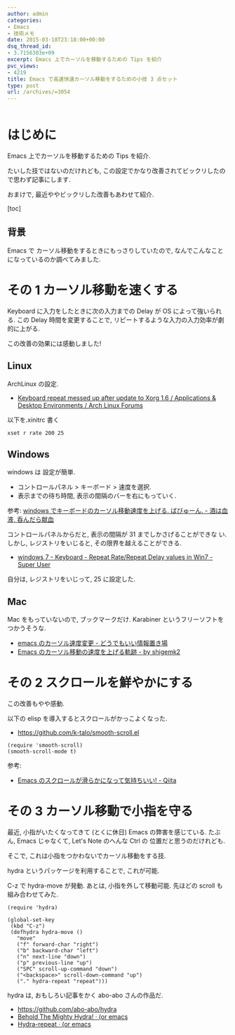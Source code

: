 ```yaml
---
author: admin
categories:
- Emacs
- 技術メモ
date: 2015-03-18T23:18:00+00:00
dsq_thread_id:
- 3.7156303e+09
excerpt: Emacs 上でカーソルを移動するための Tips を紹介
pvc_views:
- 4219
title: Emacs で高速快速カーソル移動をするための小技 3 点セット
type: post
url: /archives/=3054
---
```


<img alt="" src="http://futurismo.biz/wp-content/uploads/emacs_logo.jpg"/>

はじめに
========

Emacs 上でカーソルを移動するための Tips を紹介.

たいした技ではないのだけれども,
この設定でかなり改善されてビックリしたので思わず記事にします.

おまけで, 最近ややビックリした改善もあわせて紹介.

\[toc\]

背景
----

Emacs で カーソル移動をするときにもっさりしていたので,
なんでこんなことになっているのか調べてみました.

その 1 カーソル移動を速くする
=============================

Keyboard に入力をしたときに次の入力までの Delay が OS
によって強いられる. この Delay 時間を変更することで,
リピートするような入力の入力効率が劇的に上がる.

この改善の効果には感動しました!

Linux
-----

ArchLinux の設定.

-   [Keyboard repeat messed up after update to Xorg 1.6 / Applications &
    Desktop Environments / Arch Linux
    Forums](https://bbs.archlinux.org/viewtopic.php?id=69759)

以下を.xinitrc 書く

``` {.text}
xset r rate 200 25
```

Windows
-------

windows は 設定が簡単.

-   コントロールパネル &gt; キーボード &gt; 速度を選択.
-   表示までの待ち時間, 表示の間隔のバーを右にもっていく.

参考: [windows でキーボードのカーソル移動速度を上げる. ばびゅーん. -
酒は血液,
呑んだら献血](http://d.hatena.ne.jp/bigchu/20090224/1235477173)

コントロールパネルからだと, 表示の間隔が 31 までしかさげることができな
い.しかし, レジストリをいじると, その限界を越えることができる.

-   [windows 7 - Keyboard - Repeat Rate/Repeat Delay values in Win7 -
    Super
    User](http://superuser.com/questions/388160/keyboard-repeat-rate-repeat-delay-values-in-win7)

自分は, レジストリをいじって, 25 に設定した.

Mac
---

Mac をもっていないので, ブックマークだけ. Karabiner
というフリーソフトをつかうそうな.

-   [emacs のカーソル速度変更 -
    どうでもいい情報置き場](http://d.hatena.ne.jp/hiroshi128/20100422)
-   [Emacs のカーソル移動の速度を上げる軌跡 - by
    shigemk2](http://shigemk2.hatenablog.com/entry/20130420/1366450632)

その 2 スクロールを鮮やかにする
===============================

この改善もやや感動.

以下の elisp を導入するとスクロールがかっこよくなった.

-   <https://github.com/k-talo/smooth-scroll.el>

``` {.commonlisp}
(require 'smooth-scroll)
(smooth-scroll-mode t)
```

参考:

-   [Emacs のスクロールが滑らかになって気持ちいい! -
    Qiita](http://qiita.com/ShingoFukuyama/items/429199542c38625c5554)

その 3 カーソル移動で小指を守る
===============================

最近, 小指がいたくなってきて (とくに休日) Emacs の弊害を感じている.
たぶん, Emacs じゃなくて, Let's Note のへんな Ctrl の
位置だと思うのだけれども.

そこで, これは小指をつかわないでカーソル移動をする技.

hydra というパッケージを利用することで, これが可能.

C-z で hydra-move が発動. あとは, 小指を外して移動可能. 先ほどの scroll
も組み合わせてみた.

``` {.commonlisp}
(require 'hydra)

(global-set-key
 (kbd "C-z")
 (defhydra hydra-move ()
   "move"
   ("f" forward-char "right")
   ("b" backward-char "left")
   ("n" next-line "down")
   ("p" previous-line "up")
   ("SPC" scroll-up-command "down")
   ("<backspace>" scroll-down-command "up")
   ("." hydra-repeat "repeat")))
```

hydra は, おもしろい記事をかく abo-abo さんの作品だ.

-   <https://github.com/abo-abo/hydra>
-   [Behold The Mighty Hydra! · (or
    emacs](http://oremacs.com/2015/01/20/introducing-hydra/)
-   [Hydra-repeat · (or
    emacs](http://oremacs.com/2015/02/28/hydra-repeat/)

